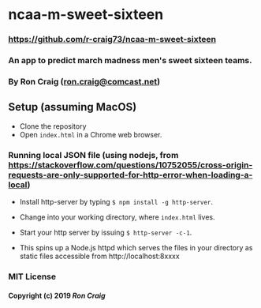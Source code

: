 # ncaa-m-sweet-sixteen

### https://github.com/r-craig73/ncaa-m-sweet-sixteen

### An app to predict march madness men's sweet sixteen teams. 

### By Ron Craig (ron.craig@comcast.net)

## Setup (assuming MacOS)
* Clone the repository
* Open `index.html` in a Chrome web browser.

### Running local JSON file (using nodejs, from https://stackoverflow.com/questions/10752055/cross-origin-requests-are-only-supported-for-http-error-when-loading-a-local)

* Install http-server by typing `$ npm install -g http-server`.

* Change into your working directory, where `index.html` lives.

* Start your http server by issuing `$ http-server -c-1`.

* This spins up a Node.js httpd which serves the files in your directory as static files accessible from http://localhost:8xxxx

### MIT License

#### Copyright (c) 2019 _Ron Craig_
